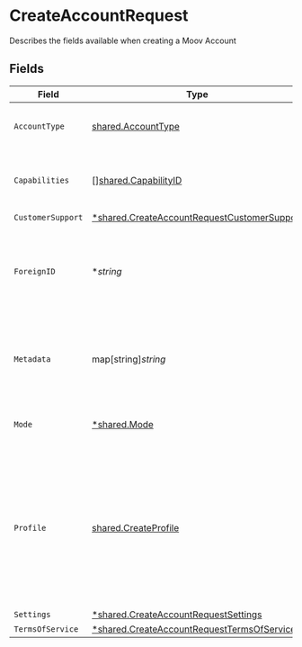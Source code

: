 # CreateAccountRequest

Describes the fields available when creating a Moov Account


## Fields

| Field                                                                                                                                                                                 | Type                                                                                                                                                                                  | Required                                                                                                                                                                              | Description                                                                                                                                                                           | Example                                                                                                                                                                               |
| ------------------------------------------------------------------------------------------------------------------------------------------------------------------------------------- | ------------------------------------------------------------------------------------------------------------------------------------------------------------------------------------- | ------------------------------------------------------------------------------------------------------------------------------------------------------------------------------------- | ------------------------------------------------------------------------------------------------------------------------------------------------------------------------------------- | ------------------------------------------------------------------------------------------------------------------------------------------------------------------------------------- |
| `AccountType`                                                                                                                                                                         | [shared.AccountType](../../models/shared/accounttype.md)                                                                                                                              | :heavy_check_mark:                                                                                                                                                                    | The type of entity represented by this Account                                                                                                                                        | business                                                                                                                                                                              |
| `Capabilities`                                                                                                                                                                        | [][shared.CapabilityID](../../models/shared/capabilityid.md)                                                                                                                          | :heavy_minus_sign:                                                                                                                                                                    | The list of capabilities to request when the account is created.                                                                                                                      |                                                                                                                                                                                       |
| `CustomerSupport`                                                                                                                                                                     | [*shared.CreateAccountRequestCustomerSupport](../../models/shared/createaccountrequestcustomersupport.md)                                                                             | :heavy_minus_sign:                                                                                                                                                                    | N/A                                                                                                                                                                                   |                                                                                                                                                                                       |
| `ForeignID`                                                                                                                                                                           | **string*                                                                                                                                                                             | :heavy_minus_sign:                                                                                                                                                                    | Serves as an optional alias from a foreign/external system which can be used to reference this resource                                                                               | 4528aba-b9a1-11eb-8529-0242ac13003                                                                                                                                                    |
| `Metadata`                                                                                                                                                                            | map[string]*string*                                                                                                                                                                   | :heavy_minus_sign:                                                                                                                                                                    | Free-form key-value pair list. Useful for storing information that is not captured elsewhere.                                                                                         |                                                                                                                                                                                       |
| `Mode`                                                                                                                                                                                | [*shared.Mode](../../models/shared/mode.md)                                                                                                                                           | :heavy_minus_sign:                                                                                                                                                                    | The mode this account is allowed to be used within.                                                                                                                                   | production                                                                                                                                                                            |
| `Profile`                                                                                                                                                                             | [shared.CreateProfile](../../models/shared/createprofile.md)                                                                                                                          | :heavy_check_mark:                                                                                                                                                                    | Describes the fields available when creating a profile.<br/>If `accountType` is set to `individual`, the `individual` object should be completed. All others should populate `business`.<br/> |                                                                                                                                                                                       |
| `Settings`                                                                                                                                                                            | [*shared.CreateAccountRequestSettings](../../models/shared/createaccountrequestsettings.md)                                                                                           | :heavy_minus_sign:                                                                                                                                                                    | N/A                                                                                                                                                                                   |                                                                                                                                                                                       |
| `TermsOfService`                                                                                                                                                                      | [*shared.CreateAccountRequestTermsOfService](../../models/shared/createaccountrequesttermsofservice.md)                                                                               | :heavy_minus_sign:                                                                                                                                                                    | N/A                                                                                                                                                                                   |                                                                                                                                                                                       |